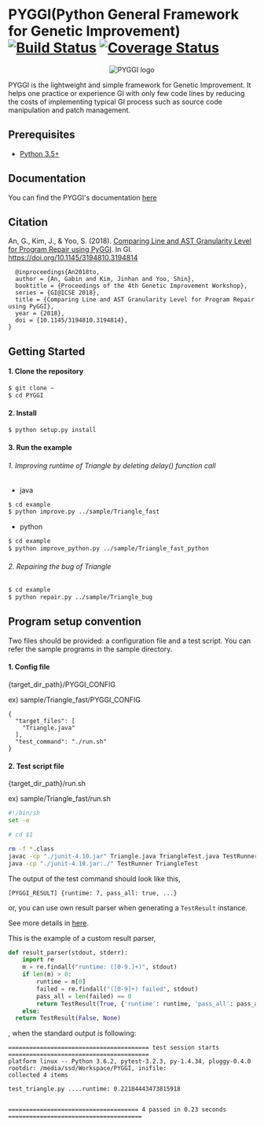 # PYGGI(Python General Framework for Genetic Improvement) [![Build Status](https://travis-ci.org/coinse/pyggi.svg?branch=master)](https://travis-ci.org/coinse/pyggi) [![Coverage Status](https://coveralls.io/repos/github/coinse/pyggi/badge.svg?branch=master)](https://coveralls.io/github/coinse/pyggi?branch=master)

<p align="center">
  <img alt="PYGGI logo" src="/images/pyggi_logo.png" />
</p>


PYGGI is the lightweight and simple framework for Genetic Improvement.
It helps one practice or experience GI with only few code lines
by reducing the costs of implementing typical GI process
such as source code manipulation and patch management.


## Prerequisites
* [Python 3.5+](https://www.continuum.io/downloads)


## Documentation
You can find the PYGGI's documentation [here](https://coinse.github.io/pyggi/)

## Citation
An, G., Kim, J., & Yoo, S. (2018). [Comparing Line and AST Granularity Level for Program Repair using PyGGI](https://coinse.kaist.ac.kr/publications/pdfs/An2018to.pdf). In GI. https://doi.org/10.1145/3194810.3194814

```
  @inproceedings{An2018to,
  author = {An, Gabin and Kim, Jinhan and Yoo, Shin},
  booktitle = {Proceedings of the 4th Genetic Improvement Workshop},
  series = {GI@ICSE 2018},
  title = {Comparing Line and AST Granularity Level for Program Repair using PyGGI},
  year = {2018},
  doi = {10.1145/3194810.3194814},
}
```

## Getting Started

#### 1. Clone the repository
```bash
$ git clone ~
$ cd PYGGI
```

#### 2. Install
```bash
$ python setup.py install
```

#### 3. Run the example
###### 1. Improving runtime of Triangle by deleting delay() function call
* java

```bash
$ cd example
$ python improve.py ../sample/Triangle_fast
```

* python

```bash
$ cd example
$ python improve_python.py ../sample/Triangle_fast_python
```

###### 2. Repairing the bug of Triangle
```bash
$ cd example
$ python repair.py ../sample/Triangle_bug
```

## Program setup convention

Two files should be provided: a configuration file and a test script.
You can refer the sample programs in the sample directory.

#### 1. Config file
{target_dir_path}/PYGGI_CONFIG

ex) sample/Triangle_fast/PYGGI_CONFIG
```
{
  "target_files": [
    "Triangle.java"
  ],
  "test_command": "./run.sh"
}
```

#### 2. Test script file
{target_dir_path}/run.sh

ex) sample/Triangle_fast/run.sh
```sh
#!/bin/sh
set -e

# cd $1

rm -f *.class
javac -cp "./junit-4.10.jar" Triangle.java TriangleTest.java TestRunner.java
java -cp "./junit-4.10.jar:./" TestRunner TriangleTest
```

The output of the test command should look like this,
```
[PYGGI_RESULT] {runtime: 7, pass_all: true, ...}
```
or, you can use own result parser when generating a `TestResult` instance.

See more details in [here](https://coinse.github.io/pyggi/pyggi.test_result.html).

This is the example of a custom result parser,
```python
def result_parser(stdout, stderr):
    import re
    m = re.findall("runtime: ([0-9.]+)", stdout)
    if len(m) > 0:
        runtime = m[0]
        failed = re.findall("([0-9]+) failed", stdout)
        pass_all = len(failed) == 0
        return TestResult(True, {'runtime': runtime, 'pass_all': pass_all})
    else:
  return TestResult(False, None)
```
, when the standard output is following:
```
======================================== test session starts ========================================
platform linux -- Python 3.6.2, pytest-3.2.3, py-1.4.34, pluggy-0.4.0
rootdir: /media/ssd/Workspace/PYGGI, inifile:
collected 4 items                                                                                    

test_triangle.py ....runtime: 0.22184443473815918


===================================== 4 passed in 0.23 seconds ======================================
```
